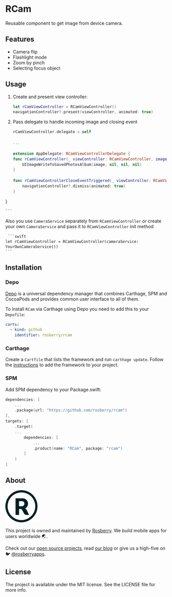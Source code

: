 # RCam
<p>Reusable component to get image from device camera.</p>

## Features
- Camera flip
- Flashlight mode
- Zoom by pinch
- Selecting focus object

## Usage

1. Create and present view controller: 
    ```swift
    let rCamViewController = RCamViewController()
    navigationController?.present(viewController, animated: true)
    ```
2. Pass delegate to handle incoming image and closing event

    ```swift
    rCamViewController.delegate = self

    ...

    extension AppDelegate: RCamViewControllerDelegate {
    func rCamViewController(_ viewController: RCamViewController, imageCaptured image: UIImage) {
        UIImageWriteToSavedPhotosAlbum(image, nil, nil, nil)
    }

    func rCamViewControllerCloseEventTriggered(_ viewController: RCamViewController) {
        navigationController?.dismiss(animated: true)
    }
}

    ```

Also you use `CameraService` separately from `RCamViewController` or create your own `CameraService` and pass it to `RCamViewController` init method

     ```swift
    let rCamViewController = RCamViewController(cameraService: YourOwnCameraService())
    ```

## Installation
### Depo

[Depo](https://github.com/rosberry/depo) is a universal dependency manager that combines Carthage, SPM and CocoaPods and provides common user interface to all of them.

To install `RCam` via Carthage using Depo you need to add this to your `Depofile`:
```yaml
carts:
  - kind: github
    identifier: rosberry/rcam
```

### Carthage
Create a `Cartfile` that lists the framework and run `carthage update`. Follow the [instructions](https://github.com/Carthage/Carthage#adding-frameworks-to-an-application) to add the framework to your project.

### SPM

Add SPM dependency to your Package.swift:
```swift
dependencies: [
    ...
    .package(url: "https://github.com/rosberry/rcam")
],
targets: [
    .target(
    ...
        dependencies: [
            ...
            .product(name: "RCam", package: "rcam")
        ]
    )
]
```

## About

<img src="https://github.com/rosberry/Foundation/blob/master/Assets/full_logo.png?raw=true" height="100" />

This project is owned and maintained by [Rosberry](http://rosberry.com). We build mobile apps for users worldwide 🌏.

Check out our [open source projects](https://github.com/rosberry), read [our blog](https://medium.com/@Rosberry) or give us a high-five on 🐦 [@rosberryapps](http://twitter.com/RosberryApps).

## License

The project is available under the MIT license. See the LICENSE file for more info.
